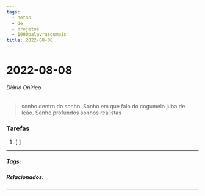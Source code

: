 ```yaml
---
tags:
  - notas
  - de
  - projetos
  - 1000palavrasoumais
title: 2022-08-08  
---
```

# 2022-08-08  
###### Diário Onírico
>sonho dentro do sonho. Sonho em que falo do cogumelo juba de leão. Sonho profundos sonhos realistas 


### Tarefas
1. [ ]  

---

##### Tags:

##### Relacionados: 

---
> 